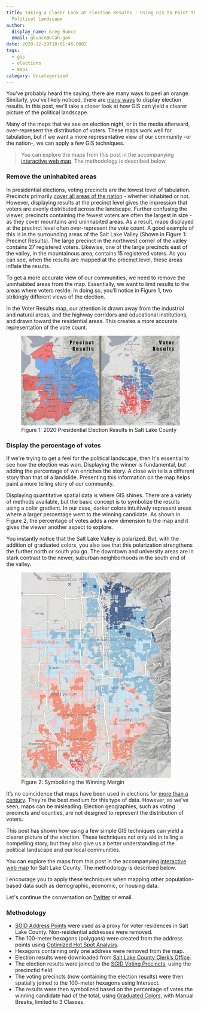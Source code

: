 ```yaml
---
title: Taking a Closer Look at Election Results - Using GIS to Paint the
  Political Landscape
author:
  display_name: Greg Bunce
  email: gbunce@utah.gov
date: 2020-12-29T10:01:46.000Z
tags:
  - gis
  - elections
  - maps
category: Uncategorized
---
```


You've probably heard the saying, there are many ways to peel an orange. Similarly, you've likely noticed, there are [many ways](https://www.nytimes.com/interactive/2016/11/01/upshot/many-ways-to-map-election-results.html) to display election results. In this post, we'll take a closer look at how GIS can yield a clearer picture of the political landscape.

Many of the maps that we see on election night, or in the media afterward, over-represent the distribution of voters. These maps work well for tabulation, but if we want a more representative view of our community -or the nation-, we can apply a few GIS techniques.

> You can explore the maps from this post in the accompanying [interactive web map](https://utah.maps.arcgis.com/apps/webappviewer/index.html?id=8dbfe0d413af46b7920bf2303b175fbc). The methodology is described below.

### Remove the uninhabited areas



In presidential elections, voting precincts are the lowest level of tabulation. Precincts primarily [cover all areas of the nation](https://www.nytimes.com/interactive/2018/upshot/election-2016-voting-precinct-maps.html) - whether inhabited or not. However, displaying results at the precinct level gives the impression that voters are evenly distributed across the landscape. Further confusing the viewer, precincts containing the fewest voters are often the largest in size - as they cover mountains and uninhabited areas. As a result, maps displayed at the precinct level often over-represent the vote count. A good example of this is in the surrounding areas of the Salt Lake Valley (Shown in Figure 1: Precinct Results). The large precinct in the northwest corner of the valley contains 27 registered voters. Likewise, one of the large precincts east of the valley, in the mountainous area, contains 15 registered voters. As you can see, when the results are mapped at the precinct level, these areas inflate the results.

To get a more accurate view of our communities, we need to remove the uninhabited areas from the map. Essentially, we want to limit results to the areas where voters reside. In doing so, you’ll notice in Figure 1, two strikingly different views of the election.

In the Voter Results map, our attention is drawn away from the industrial and natural areas, and the highway corridors and educational institutions, and drawn toward the residential areas. This creates a more accurate representation of the vote count.

<div class="flex flex--around">
  <figure class="caption">
    <img class="caption__image" src="../../images/pillar-blog/2020-12-29-mapping-election-results/pres_elec_2020_results.png" alt="2020 Election Results" loading="lazy" />
    <figcaption class="caption__text">Figure 1: 2020 Presidential Election Results in Salt Lake County</figcaption>
  </figure>
</div>

### Display the percentage of votes



If we're trying to get a feel for the political landscape, then It's essential to see how the election was won. Displaying the winner is fundamental, but adding the percentage of win enriches the story. A close win tells a different story than that of a landslide. Presenting this information on the map helps paint a more telling story of our community.

Displaying quantitative spatial data is where GIS shines. There are a variety of methods available, but the basic concept is to symbolize the results using a color gradient. In our case, darker colors intuitively represent areas where a larger percentage went to the winning candidate. As shown in Figure 2, the percentage of votes adds a new dimension to the map and it gives the viewer another aspect to explore.

You instantly notice that the Salt Lake Valley is polarized. But, with the addition of graduated colors, you also see that this polarization strengthens the further north or south you go. The downtown and university areas are in stark contrast to the newer, suburban neighborhoods in the south end of the valley.

<div class="flex flex--around">
  <figure class="caption">
    <img class="caption__image" src="../../images/pillar-blog/2020-12-29-mapping-election-results/pres_elec_2020_results_gradient.png" alt="2020 Election Results Winning Margin" loading="lazy" />
    <figcaption class="caption__text">Figure 2: Symbolizing the Winning Margin</figcaption>
  </figure>
</div>

It’s no coincidence that maps have been used in elections for [more than a century](https://www.nationalgeographic.com/news/2016/10/united-states-election-map-history/). They’re the best medium for this type of data. However, as we’ve seen, maps can be misleading. Election geographies, such as voting precincts and counties, are not designed to represent the distribution of voters.

This post has shown how using a few simple GIS techniques can yield a clearer picture of the election. These techniques not only aid in telling a compelling story, but they also give us a better understanding of the political landscape and our local communities.

You can explore the maps from this post in the accompanying [interactive web map](https://utah.maps.arcgis.com/apps/webappviewer/index.html?id=8dbfe0d413af46b7920bf2303b175fbc) for Salt Lake County. The methodology is described below.

I encourage you to apply these techniques when mapping other population-based data such as demographic, economic, or housing data.

Let's continue the conversation on [Twitter](https://twitter.com/bunce_greg) or email.

### Methodology



- [SGID Address Points](https://opendata.gis.utah.gov/datasets/utah-address-points) were used as a proxy for voter residences in Salt Lake County. Non-residential addresses were removed.
- The 100-meter hexagons (polygons) were created from the address points using [Optimized Hot Spot Analysis](https://pro.arcgis.com/en/pro-app/latest/tool-reference/spatial-statistics/optimized-hot-spot-analysis.htm).
- Hexagons containing only one address were removed from the map.
- Election results were downloaded from [Salt Lake County Clerk’s Office](https://results.enr.clarityelections.com/UT/Salt_Lake/107137/Web02.264677/#/?undefined).
- The election results were joined to the [SGID Voting Precincts](https://opendata.gis.utah.gov/datasets/utah-vista-ballot-areas), using the precinctid field.
- The voting precincts (now containing the election results) were then spatially joined to the 100-meter hexagons using Intersect.
- The results were then symbolized based on the percentage of votes the winning candidate had of the total, using [Graduated Colors](https://pro.arcgis.com/en/pro-app/latest/help/mapping/layer-properties/graduated-colors.htm), with Manual Breaks, limited to 3 Classes.
